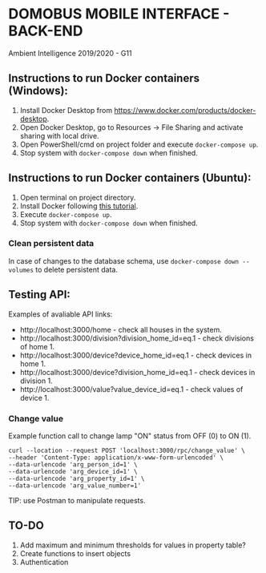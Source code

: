 # DOMOBUS MOBILE INTERFACE - BACK-END
Ambient Intelligence 2019/2020 - G11

## Instructions to run Docker containers (Windows):

1. Install Docker Desktop from https://www.docker.com/products/docker-desktop.
2. Open Docker Desktop, go to Resources -> File Sharing and activate sharing with local drive.
3. Open PowerShell/cmd on project folder and execute `docker-compose up`.
4. Stop system with `docker-compose down` when finished.

## Instructions to run Docker containers (Ubuntu):

1. Open terminal on project directory.
2. Install Docker following [this tutorial](https://docs.docker.com/engine/install/ubuntu/).
3. Execute `docker-compose up`.
4. Stop system with `docker-compose down` when finished.

### Clean persistent data

In case of changes to the database schema, use `docker-compose down --volumes` to delete persistent data.

## Testing API:

Examples of avaliable API links:
* http://localhost:3000/home - check all houses in the system.
* http://localhost:3000/division?division_home_id=eq.1 - check divisions of home 1.
* http://localhost:3000/device?device_home_id=eq.1 - check devices in home 1.
* http://localhost:3000/device?division_home_id=eq.1 - check devices in division 1.
* http://localhost:3000/value?value_device_id=eq.1 - check values of device 1.

### Change value

Example function call to change lamp "ON" status from OFF (0) to ON (1).
```
curl --location --request POST 'localhost:3000/rpc/change_value' \
--header 'Content-Type: application/x-www-form-urlencoded' \
--data-urlencode 'arg_person_id=1' \
--data-urlencode 'arg_device_id=1' \
--data-urlencode 'arg_property_id=1' \
--data-urlencode 'arg_value_number=1'
```
TIP: use Postman to manipulate requests.


## TO-DO

1. Add maximum and minimum thresholds for values in property table?
2. Create functions to insert objects
3. Authentication
